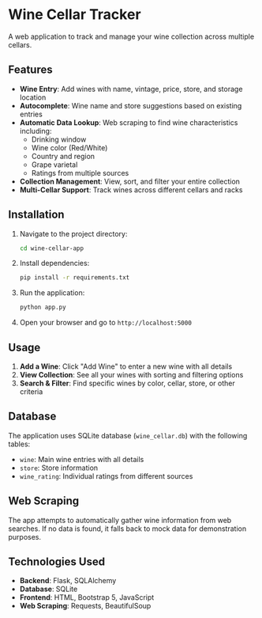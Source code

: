 # Wine Cellar Tracker

A web application to track and manage your wine collection across multiple cellars.

## Features

- **Wine Entry**: Add wines with name, vintage, price, store, and storage location
- **Autocomplete**: Wine name and store suggestions based on existing entries
- **Automatic Data Lookup**: Web scraping to find wine characteristics including:
  - Drinking window
  - Wine color (Red/White)
  - Country and region
  - Grape varietal
  - Ratings from multiple sources
- **Collection Management**: View, sort, and filter your entire collection
- **Multi-Cellar Support**: Track wines across different cellars and racks

## Installation

1. Navigate to the project directory:
   ```bash
   cd wine-cellar-app
   ```

2. Install dependencies:
   ```bash
   pip install -r requirements.txt
   ```

3. Run the application:
   ```bash
   python app.py
   ```

4. Open your browser and go to `http://localhost:5000`

## Usage

1. **Add a Wine**: Click "Add Wine" to enter a new wine with all details
2. **View Collection**: See all your wines with sorting and filtering options
3. **Search & Filter**: Find specific wines by color, cellar, store, or other criteria

## Database

The application uses SQLite database (`wine_cellar.db`) with the following tables:
- `wine`: Main wine entries with all details
- `store`: Store information
- `wine_rating`: Individual ratings from different sources

## Web Scraping

The app attempts to automatically gather wine information from web searches. If no data is found, it falls back to mock data for demonstration purposes.

## Technologies Used

- **Backend**: Flask, SQLAlchemy
- **Database**: SQLite
- **Frontend**: HTML, Bootstrap 5, JavaScript
- **Web Scraping**: Requests, BeautifulSoup